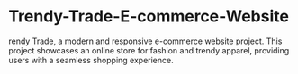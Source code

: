 # Trendy-Trade-E-commerce-Website
rendy Trade, a modern and responsive e-commerce website project. This project showcases an online store for fashion and trendy apparel, providing users with a seamless shopping experience.
